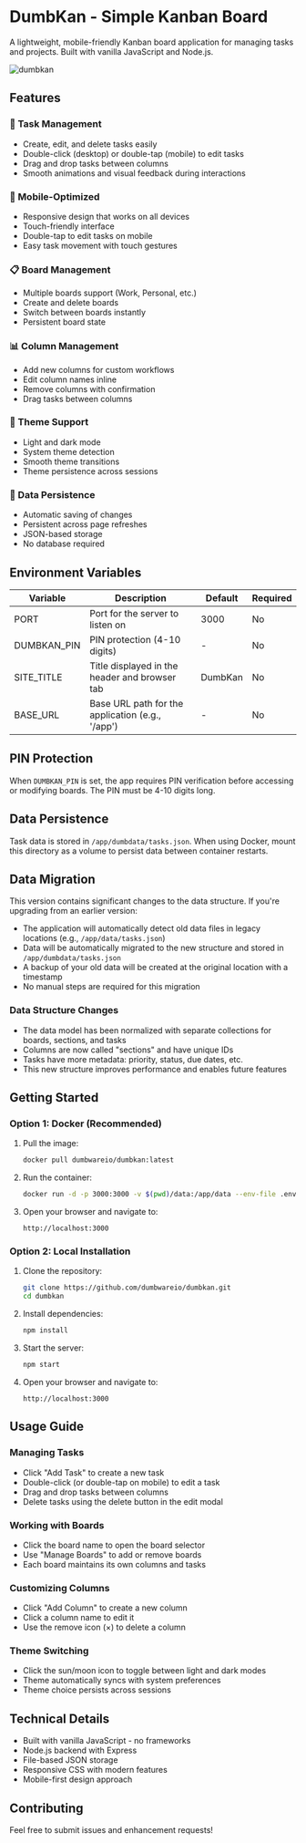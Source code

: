 # DumbKan - Simple Kanban Board

A lightweight, mobile-friendly Kanban board application for managing tasks and projects. Built with vanilla JavaScript and Node.js.

![dumbkan](https://github.com/user-attachments/assets/80d32ace-a8b9-476b-a235-df857c1d0c36)


## Features

### 🎯 Task Management
- Create, edit, and delete tasks easily
- Double-click (desktop) or double-tap (mobile) to edit tasks
- Drag and drop tasks between columns
- Smooth animations and visual feedback during interactions

### 📱 Mobile-Optimized
- Responsive design that works on all devices
- Touch-friendly interface
- Double-tap to edit tasks on mobile
- Easy task movement with touch gestures

### 📋 Board Management
- Multiple boards support (Work, Personal, etc.)
- Create and delete boards
- Switch between boards instantly
- Persistent board state

### 📊 Column Management
- Add new columns for custom workflows
- Edit column names inline
- Remove columns with confirmation
- Drag tasks between columns

### 🎨 Theme Support
- Light and dark mode
- System theme detection
- Smooth theme transitions
- Theme persistence across sessions

### 💾 Data Persistence
- Automatic saving of changes
- Persistent across page refreshes
- JSON-based storage
- No database required

## Environment Variables

| Variable | Description | Default | Required |
|----------|-------------|---------|----------|
| PORT | Port for the server to listen on | 3000 | No |
| DUMBKAN_PIN | PIN protection (4-10 digits) | - | No |
| SITE_TITLE | Title displayed in the header and browser tab | DumbKan | No |
| BASE_URL | Base URL path for the application (e.g., '/app') | - | No |

## PIN Protection
When `DUMBKAN_PIN` is set, the app requires PIN verification before accessing or modifying boards. The PIN must be 4-10 digits long.

## Data Persistence
Task data is stored in `/app/dumbdata/tasks.json`. When using Docker, mount this directory as a volume to persist data between container restarts.

## Data Migration
This version contains significant changes to the data structure. If you're upgrading from an earlier version:

- The application will automatically detect old data files in legacy locations (e.g., `/app/data/tasks.json`)
- Data will be automatically migrated to the new structure and stored in `/app/dumbdata/tasks.json`
- A backup of your old data will be created at the original location with a timestamp
- No manual steps are required for this migration

### Data Structure Changes
- The data model has been normalized with separate collections for boards, sections, and tasks
- Columns are now called "sections" and have unique IDs
- Tasks have more metadata: priority, status, due dates, etc.
- This new structure improves performance and enables future features

## Getting Started

### Option 1: Docker (Recommended)
1. Pull the image:
   ```bash
   docker pull dumbwareio/dumbkan:latest
   ```

2. Run the container:
   ```bash
   docker run -d -p 3000:3000 -v $(pwd)/data:/app/data --env-file .env dumbwareio/dumbkan:latest
   ```

3. Open your browser and navigate to:
   ```
   http://localhost:3000
   ```

### Option 2: Local Installation
1. Clone the repository:
   ```bash
   git clone https://github.com/dumbwareio/dumbkan.git
   cd dumbkan
   ```

2. Install dependencies:
   ```bash
   npm install
   ```

3. Start the server:
   ```bash
   npm start
   ```

4. Open your browser and navigate to:
   ```
   http://localhost:3000
   ```

## Usage Guide

### Managing Tasks
- Click "Add Task" to create a new task
- Double-click (or double-tap on mobile) to edit a task
- Drag and drop tasks between columns
- Delete tasks using the delete button in the edit modal

### Working with Boards
- Click the board name to open the board selector
- Use "Manage Boards" to add or remove boards
- Each board maintains its own columns and tasks

### Customizing Columns
- Click "Add Column" to create a new column
- Click a column name to edit it
- Use the remove icon (×) to delete a column

### Theme Switching
- Click the sun/moon icon to toggle between light and dark modes
- Theme automatically syncs with system preferences
- Theme choice persists across sessions

## Technical Details

- Built with vanilla JavaScript - no frameworks
- Node.js backend with Express
- File-based JSON storage
- Responsive CSS with modern features
- Mobile-first design approach

## Contributing

Feel free to submit issues and enhancement requests! 
